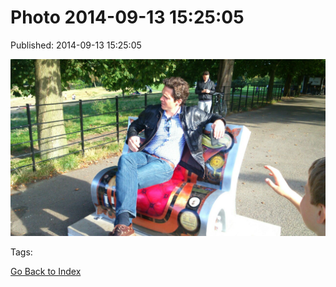 
# Photo 2014-09-13 15:25:05

Published: 2014-09-13 15:25:05

![](97387809067-0.jpg)

Tags: 

[Go Back to Index](index.md)
